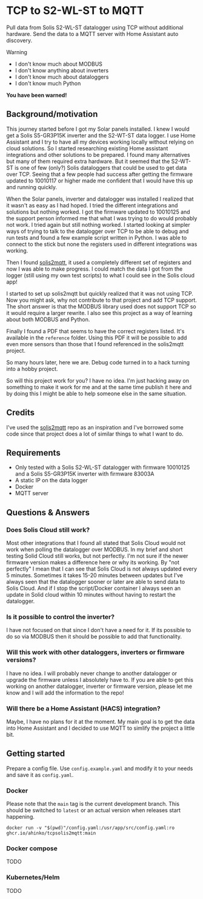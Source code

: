 # TCP to S2-WL-ST to MQTT

Pull data from Solis S2-WL-ST datalogger using TCP without additional hardware. Send the data to a MQTT server with Home Assistant auto discovery.

> [!WARNING]
> * I don't know much about MODBUS
> * I don't know anything about inverters
> * I don't know much about dataloggers
> * I don't know much Python
>
> **You have been warned!**

## Background/motivation
This journey started before I got my Solar panels installed. I knew I would get a Solis S5-GR3P15K inverter and the S2-WT-ST data logger. I use Home Assistant and I try to have all my devices working locally without relying on cloud solutions. So I started researching existing Home assistant integrations and other solutions to be prepared. I found many alternatives but many of them required extra hardware. But it seemed that the S2-WT-ST is one of few (only?) Solis dataloggers that could be used to get data over TCP. Seeing that a few people had success after getting the firmware updated to 10010117 or higher made me confident that I would have this up and running quickly.

When the Solar panels, inverter and datalogger was installed I realized that it wasn't as easy as I had hoped. I tried the different integrations and solutions but nothing worked. I got the firmware updated to 10010125 and the support person informed me that what I was trying to do would probably not work. I tried again but still nothing worked. I started looking at simpler ways of trying to talk to the datalogger over TCP to be able to debug and run tests and found a few example script written in Python. I was able to connect to the stick but none the registers used in different integrations was working.

Then I found [solis2mqtt](https://github.com/incub77/solis2mqtt), it used a completely different set of registers and now I was able to make progress. I could match the data I got from the logger (still using my own test scripts) to what I could see in the Solis cloud app!

I started to set up solis2mqtt but quickly realized that it was not using TCP. Now you might ask, why not contribute to that project and add TCP support. The short answer is that the MODBUS library used does not support TCP so it would require a larger rewrite. I also see this project as a way of learning about both MODBUS and Python.

Finally I found a PDF that seems to have the correct registers listed. It's available in the `reference` folder. Using this PDF it will be possible to add even more sensors than those that I found referenced in the solis2mqtt project.

So many hours later, here we are. Debug code turned in to a hack turning into a hobby project.

So will this project work for you? I have no idea. I'm just hacking away on something to make it work for me and at the same time publish it here and by doing this I might be able to help someone else in the same situation.

## Credits
I've used the [solis2mqtt](https://github.com/incub77/solis2mqtt) repo as an inspiration and I've borrowed some code since that project does a lot of similar things to what I want to do.

## Requirements
* Only tested with a Solis S2-WL-ST datalogger with firmware 10010125 and a Solis S5-GR3P15K inverter with firmware 83003A
* A static IP on the data logger
* Docker
* MQTT server

## Questions & Answers
### Does Solis Cloud still work?

Most other integrations that I found all stated that Solis Cloud would not work when polling the datalogger over MODBUS. In my brief and short testing Solid Cloud still works, but not perfectly. I'm not sure if the newer firmware version makes a difference here or why its working. By "not perfectly" I mean that I can see that Solis Cloud is not always updated every 5 minutes. Sometimes it takes 15-20 minutes between updates but I've always seen that the datalogger sooner or later are able to send data to Solis Cloud. And if I stop the script/Docker container I always seen an update in Solid cloud within 10 minutes without having to restart the datalogger.

### Is it possible to control the inverter?

I have not focused on that since I don't have a need for it. If its possible to do so via MODBUS then it should be possible to add that functionality.

### Will this work with other dataloggers, inverters or firmware versions?

I have no idea. I will probably never change to another datalogger or upgrade the firmware unless I absolutely have to. If you are able to get this working on another datalogger, inverter or firmware version, please let me know and I will add the information to the repo!

### Will there be a Home Assistant (HACS) integration?

Maybe, I have no plans for it at the moment. My main goal is to get the data into Home Assistant and I decided to use MQTT to simlify the project a little bit.

## Getting started
Prepare a config file. Use `config.example.yaml` and modify it to your needs and save it as `config.yaml`.

### Docker
Please note that the `main` tag is the current development branch. This should be switched to `latest` or an actual version when releases start happening.

`docker run -v "$(pwd)"/config.yaml:/usr/app/src/config.yaml:ro ghcr.io/ahinko/tcpsolis2mqtt:main`

### Docker compose
TODO

### Kubernetes/Helm
TODO

